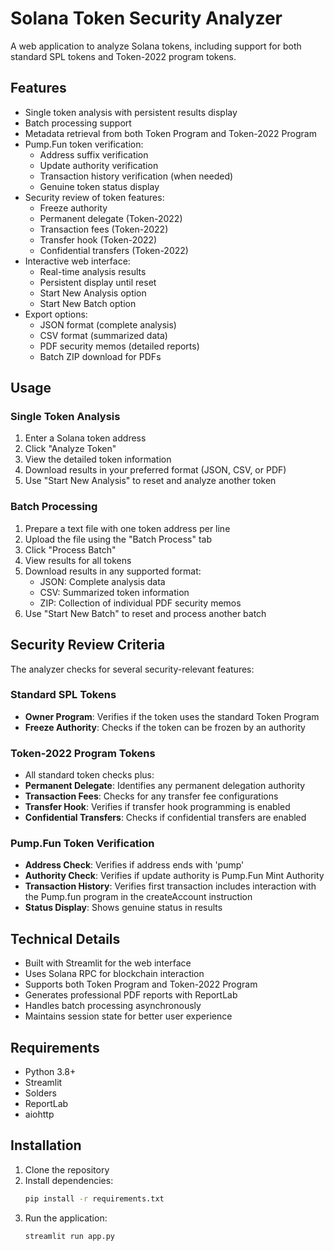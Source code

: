 # Solana Token Security Analyzer

A web application to analyze Solana tokens, including support for both standard SPL tokens and Token-2022 program tokens.

## Features

- Single token analysis with persistent results display
- Batch processing support
- Metadata retrieval from both Token Program and Token-2022 Program
- Pump.Fun token verification:
  - Address suffix verification
  - Update authority verification
  - Transaction history verification (when needed)
  - Genuine token status display
- Security review of token features:
  - Freeze authority
  - Permanent delegate (Token-2022)
  - Transaction fees (Token-2022)
  - Transfer hook (Token-2022)
  - Confidential transfers (Token-2022)
- Interactive web interface:
  - Real-time analysis results
  - Persistent display until reset
  - Start New Analysis option
  - Start New Batch option
- Export options:
  - JSON format (complete analysis)
  - CSV format (summarized data)
  - PDF security memos (detailed reports)
  - Batch ZIP download for PDFs

## Usage

### Single Token Analysis
1. Enter a Solana token address
2. Click "Analyze Token"
3. View the detailed token information
4. Download results in your preferred format (JSON, CSV, or PDF)
5. Use "Start New Analysis" to reset and analyze another token

### Batch Processing
1. Prepare a text file with one token address per line
2. Upload the file using the "Batch Process" tab
3. Click "Process Batch"
4. View results for all tokens
5. Download results in any supported format:
   - JSON: Complete analysis data
   - CSV: Summarized token information
   - ZIP: Collection of individual PDF security memos
6. Use "Start New Batch" to reset and process another batch

## Security Review Criteria

The analyzer checks for several security-relevant features:

### Standard SPL Tokens
- **Owner Program**: Verifies if the token uses the standard Token Program
- **Freeze Authority**: Checks if the token can be frozen by an authority

### Token-2022 Program Tokens
- All standard token checks plus:
- **Permanent Delegate**: Identifies any permanent delegation authority
- **Transaction Fees**: Checks for any transfer fee configurations
- **Transfer Hook**: Verifies if transfer hook programming is enabled
- **Confidential Transfers**: Checks if confidential transfers are enabled

### Pump.Fun Token Verification
- **Address Check**: Verifies if address ends with 'pump'
- **Authority Check**: Verifies if update authority is Pump.Fun Mint Authority
- **Transaction History**: Verifies first transaction includes interaction with the Pump.fun program in the createAccount instruction
- **Status Display**: Shows genuine status in results

## Technical Details

- Built with Streamlit for the web interface
- Uses Solana RPC for blockchain interaction
- Supports both Token Program and Token-2022 Program
- Generates professional PDF reports with ReportLab
- Handles batch processing asynchronously
- Maintains session state for better user experience

## Requirements

- Python 3.8+
- Streamlit
- Solders
- ReportLab
- aiohttp

## Installation

1. Clone the repository
2. Install dependencies:
   ```bash
   pip install -r requirements.txt
   ```
3. Run the application:
   ```bash
   streamlit run app.py
   ```
